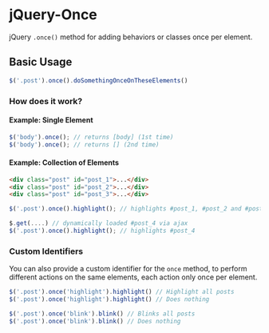 jQuery-Once
===========

jQuery `.once()` method for adding behaviors or classes once per element.

## Basic Usage

```js
$('.post').once().doSomethingOnceOnTheseElements()
```

### How does it work?

#### Example: Single Element

```js
$('body').once(); // returns [body] (1st time)
$('body').once(); // returns [] (2nd time)
```

#### Example: Collection of Elements

```html
<div class="post" id="post_1">...</div>
<div class="post" id="post_2">...</div>
<div class="post" id="post_3">...</div>
```

```js
$('.post').once().highlight(); // highlights #post_1, #post_2 and #post_3

$.get(....) // dynamically loaded #post_4 via ajax
$('.post').once().highlight(); // highlights #post_4
```

### Custom Identifiers

You can also provide a custom identifier for the `once` method, to perform different actions on the same elements, each action only once per element.

```js
$('.post').once('highlight').highlight() // Highlight all posts
$('.post').once('highlight').highlight() // Does nothing

$('.post').once('blink').blink() // Blinks all posts
$('.post').once('blink').blink() // Does nothing
```